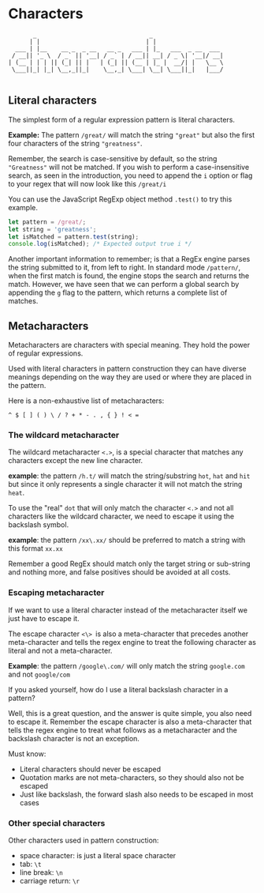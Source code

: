 # Characters

```
       _                                _                    
      | |                              | |                   
  ___ | |__    __ _  _ __   __ _   ___ | |_   ___  _ __  ___ 
 / __|| '_ \  / _` || '__| / _` | / __|| __| / _ \| '__|/ __|
| (__ | | | || (_| || |   | (_| || (__ | |_ |  __/| |   \__ \
 \___||_| |_| \__,_||_|    \__,_| \___| \__| \___||_|   |___/
                                                             

```

## Literal characters

The simplest form of a regular expression pattern is literal characters.

**Example:** The pattern `/great/` will match the string `"great"` but also the first four characters of the string `"greatness"`.

Remember, the search is case-sensitive by default, so the string `"Greatness"` will not be matched. If you wish to perform a case-insensitive search, as seen in the introduction, you need to append the `i` option or flag to your regex that will now look like this `/great/i`

You can use the JavaScript RegExp object method `.test()` to try this example.

```js
let pattern = /great/;
let string = 'greatness';
let isMatched = pattern.test(string);
console.log(isMatched); /* Expected output true i */
```
Another important information to remember; is that a RegEx engine parses the string submitted to it, from left to right.
In standard mode `/pattern/`, when the first match is found, the engine stops the search and returns the match. However, we have seen that we can perform a global search by appending the `g` flag to the pattern, which returns a complete list of matches.

## Metacharacters

Metacharacters are characters with special meaning. They hold the power of regular expressions.

Used with literal characters in pattern construction they can have diverse meanings depending on the way they are used or where they are placed in the pattern.

Here is a non-exhaustive list of metacharacters:
```
^ $ [ ] ( ) \ / ? + * - . , { } ! < =
```

### The wildcard metacharacter

The wildcard metacharacter `<.>`, is a special character that matches any characters except the new line character.

**example**: the pattern `/h.t/` will match the string/substring `hot`, `hat` and `hit` but since it only represents a single character it will not match the string `heat`.

To use the "real" `dot` that will only match the character `<.>` and not all characters like the wildcard character, we need to escape it using the backslash symbol.

**example**: the pattern `/xx\.xx/` should be preferred to match a string with this format `xx.xx`

Remember a good RegEx should match only the target string or sub-string and nothing more, and false positives should be avoided at all costs.

### Escaping metacharacter

If we want to use a literal character instead of the metacharacter itself we just have to escape it.

The escape character `<\> `is also a meta-character that precedes another meta-character and tells the regex engine to treat the following character as literal and not a meta-character.

**Example**: the pattern `/google\.com/` will only match the string `google.com` and not `google/com`

If you asked yourself, how do I use a literal backslash character in a pattern?

Well, this is a great question, and the answer is quite simple, you also need to escape it.
Remember the escape character is also a meta-character that tells the regex engine to treat what follows as a metacharacter and the backslash character is not an exception.

Must know:
- Literal characters should never be escaped
- Quotation marks are not meta-characters, so they should also not be escaped
- Just like backslash, the forward slash also needs to be escaped in most cases


### Other special characters

Other characters used in pattern construction:

- space character: is just a literal space character
- tab: `\t`
- line break: `\n`
- carriage return: `\r`
